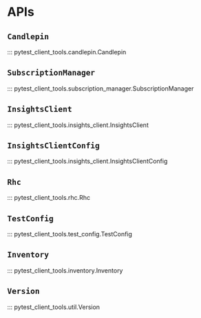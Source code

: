 # APIs

## `Candlepin`

::: pytest_client_tools.candlepin.Candlepin

## `SubscriptionManager`

::: pytest_client_tools.subscription_manager.SubscriptionManager

## `InsightsClient`

::: pytest_client_tools.insights_client.InsightsClient

## `InsightsClientConfig`

::: pytest_client_tools.insights_client.InsightsClientConfig

## `Rhc`

::: pytest_client_tools.rhc.Rhc

## `TestConfig`

::: pytest_client_tools.test_config.TestConfig

## `Inventory`

::: pytest_client_tools.inventory.Inventory

## `Version`

::: pytest_client_tools.util.Version
